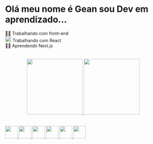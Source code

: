 <h1> Olá meu nome é Gean sou Dev em aprendizado... </h1>


<div>
  <span>👨‍💻 Trabalhando com front-end</span></br>
  <span><img width= '20px' src="https://cdn.jsdelivr.net/gh/devicons/devicon/icons/react/react-original-wordmark.svg" />
Trabalhando com React</span></br>
  <span>👨‍🎓 Aprendendo Next.js</span>
</div>
</br>
</br>
<div align="center" margin='20px'>
  <a href="https://github.com/geanRS2210">
  <img height="180em" src="https://github-readme-stats.vercel.app/api?username=geanRS2210&show_icons=true&theme=dracula&include_all_commits=true&count_private=true"/>
  <img height="180em" src="https://github-readme-stats.vercel.app/api/top-langs/?username=geanRS2210&layout=compact&langs_count=7&theme=dracula"/>
</div>
</br>
</br>
<div>
  <img width= '40px' src="https://cdn.jsdelivr.net/gh/devicons/devicon/icons/typescript/typescript-original.svg" />
  <img width= '40px' src="https://cdn.jsdelivr.net/gh/devicons/devicon/icons/javascript/javascript-original.svg" />
  <img width= '40px' src="https://cdn.jsdelivr.net/gh/devicons/devicon/icons/react/react-original.svg" />
  <img width= '40px' src="https://cdn.jsdelivr.net/gh/devicons/devicon/icons/nextjs/nextjs-original-wordmark.svg" />
  <img width= '40px' src="https://cdn.jsdelivr.net/gh/devicons/devicon/icons/html5/html5-original.svg" />
  <img width= '40px' src="https://cdn.jsdelivr.net/gh/devicons/devicon/icons/css3/css3-original.svg" />
</div>

